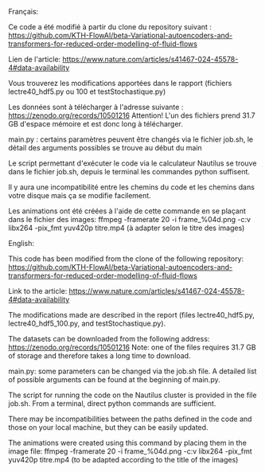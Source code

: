 Français:

Ce code a été modifié à partir du clone du repository suivant : https://github.com/KTH-FlowAI/beta-Variational-autoencoders-and-transformers-for-reduced-order-modelling-of-fluid-flows

Lien de l'article: https://www.nature.com/articles/s41467-024-45578-4#data-availability

Vous trouverez les modifications apportées dans le rapport (fichiers lectre40_hdf5.py ou 100 et testStochastique.py)

Les données sont à télécharger à l'adresse suivante : https://zenodo.org/records/10501216
Attention! L'un des fichiers prend 31.7 GB d'espace mémoire et est donc long à télécharger.

main.py : certains paramètres peuvent être changés via le fichier job.sh, le détail des arguments possibles se trouve au début du main

Le script permettant d'exécuter le code via le calculateur Nautilus se trouve dans le fichier job.sh, depuis le terminal les commandes python suffisent.

Il y aura une incompatibilité entre les chemins du code et les chemins dans votre disque mais ça se modifie facilement.

Les animations ont été créées à l'aide de cette commande en se plaçant dans le fichier des images: ffmpeg -framerate 20 -i frame_%04d.png -c:v libx264 -pix_fmt yuv420p titre.mp4 (à adapter selon le titre des images)


English:

This code has been modified from the clone of the following repository:
https://github.com/KTH-FlowAI/beta-Variational-autoencoders-and-transformers-for-reduced-order-modelling-of-fluid-flows

Link to the article:
https://www.nature.com/articles/s41467-024-45578-4#data-availability

The modifications made are described in the report (files lectre40_hdf5.py, lectre40_hdf5_100.py, and testStochastique.py).

The datasets can be downloaded from the following address:
https://zenodo.org/records/10501216
Note: one of the files requires 31.7 GB of storage and therefore takes a long time to download.

main.py: some parameters can be changed via the job.sh file. A detailed list of possible arguments can be found at the beginning of main.py.

The script for running the code on the Nautilus cluster is provided in the file job.sh. From a terminal, direct python commands are sufficient.

There may be incompatibilities between the paths defined in the code and those on your local machine, but they can be easily updated.

The animations were created using this command by placing them in the image file: ffmpeg -framerate 20 -i frame_%04d.png -c:v libx264 -pix_fmt yuv420p titre.mp4 (to be adapted according to the title of the images)
